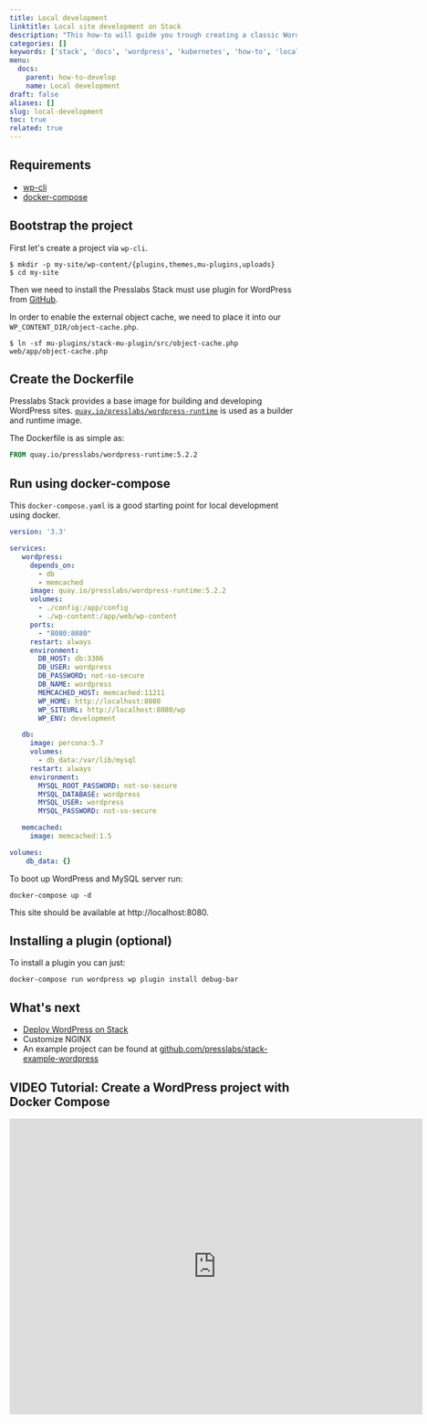```yaml
---
title: Local development
linktitle: Local site development on Stack
description: "This how-to will guide you trough creating a classic WordPress project, containerising it and running it locally using docker compose"
categories: []
keywords: ['stack', 'docs', 'wordpress', 'kubernetes', 'how-to', 'local-development']
menu:
  docs:
    parent: how-to-develop
    name: Local development
draft: false
aliases: []
slug: local-development
toc: true
related: true
---
```


## Requirements

* [wp-cli](https://wp-cli.org/#installing)
* [docker-compose](https://docs.docker.com/compose/install/)

## Bootstrap the project

First let's create a project via `wp-cli`.

```shell
$ mkdir -p my-site/wp-content/{plugins,themes,mu-plugins,uploads}
$ cd my-site
```

Then we need to install the Presslabs Stack must use plugin for WordPress from [GitHub](https://github.com/presslabs/stack-mu-plugin/releases/latest/download/stack-mu-plugin.zip).

In order to enable the external object cache, we need to place it into our `WP_CONTENT_DIR/object-cache.php`.

```shell
$ ln -sf mu-plugins/stack-mu-plugin/src/object-cache.php web/app/object-cache.php
```

## Create the Dockerfile

Presslabs Stack provides a base image for building and developing WordPress sites.
[`quay.io/presslabs/wordpress-runtime`](https://quay.io/presslabs/wordpress-runtime)
is used as a builder and runtime image.

The Dockerfile is as simple as:

```Dockerfile
FROM quay.io/presslabs/wordpress-runtime:5.2.2
```

## Run using docker-compose

This `docker-compose.yaml` is a good starting point for local development using docker.

```yaml
version: '3.3'

services:
   wordpress:
     depends_on:
       - db
       - memcached
     image: quay.io/presslabs/wordpress-runtime:5.2.2
     volumes:
       - ./config:/app/config
       - ./wp-content:/app/web/wp-content
     ports:
       - "8080:8080"
     restart: always
     environment:
       DB_HOST: db:3306
       DB_USER: wordpress
       DB_PASSWORD: not-so-secure
       DB_NAME: wordpress
       MEMCACHED_HOST: memcached:11211
       WP_HOME: http://localhost:8080
       WP_SITEURL: http://localhost:8080/wp
       WP_ENV: development

   db:
     image: percona:5.7
     volumes:
       - db_data:/var/lib/mysql
     restart: always
     environment:
       MYSQL_ROOT_PASSWORD: not-so-secure
       MYSQL_DATABASE: wordpress
       MYSQL_USER: wordpress
       MYSQL_PASSWORD: not-so-secure

   memcached:
     image: memcached:1.5

volumes:
    db_data: {}
```

To boot up WordPress and MySQL server run:

```shell
docker-compose up -d
```

This site should be available at http://localhost:8080.

## Installing a plugin (optional)

To install a plugin you can just:

```shell
docker-compose run wordpress wp plugin install debug-bar
```

## What's next

- [Deploy WordPress on Stack](../deploy-wordpress-on-stack.md)
- Customize NGINX
- An example project can be found at [github.com/presslabs/stack-example-wordpress](https://github.com/presslabs/stack-example-wordpress)

## VIDEO Tutorial: Create a WordPress project with Docker Compose

<iframe width="724" height="518"
src="https://www.youtube.com/embed/ObrW_v-H2kU"
frameborder="0"
allow="accelerometer; autoplay; encrypted-media; gyroscope; picture-in-picture"
allowfullscreen></iframe>

